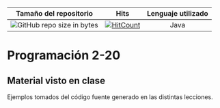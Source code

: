 | Tamaño del repositorio        | Hits           | Lenguaje utilizado|
| ------------- |:-------------:| :-------------:| 
| ![GitHub repo size in bytes](https://img.shields.io/github/repo-size/jciccio/programacion2-20.svg?style=for-the-badge)      | [![HitCount](http://hits.dwyl.com/jciccio/programacion2-20.svg)](http://hits.dwyl.com/jciccio/programacion2-20) | Java|

# Programación 2-20

## Material visto en clase
Ejemplos tomados del código fuente generado en las distintas lecciones.
